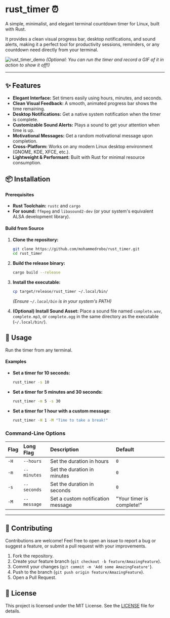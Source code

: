 #  rust_timer ⏰

A simple, minimalist, and elegant terminal countdown timer for Linux, built with Rust.

It provides a clean visual progress bar, desktop notifications, and sound alerts, making it a perfect tool for productivity sessions, reminders, or any countdown need directly from your terminal.

![rust_timer_demo](https://i.imgur.com/YOUR_IMAGE_URL.gif)
*(Optional: You can run the timer and record a GIF of it in action to show it off!)*

---

## ✨ Features

- **Elegant Interface:** Set timers easily using hours, minutes, and seconds.
- **Clean Visual Feedback:** A smooth, animated progress bar shows the time remaining.
- **Desktop Notifications:** Get a native system notification when the timer is complete.
- **Customizable Sound Alerts:** Plays a sound to get your attention when time is up.
- **Motivational Messages:** Get a random motivational message upon completion.
- **Cross-Platform:** Works on any modern Linux desktop environment (GNOME, KDE, XFCE, etc.).
- **Lightweight & Performant:** Built with Rust for minimal resource consumption.

## 📦 Installation

#### Prerequisites
- **Rust Toolchain:** `rustc` and `cargo`
- **For sound:** `ffmpeg` and `libasound2-dev` (or your system's equivalent ALSA development library).

#### Build from Source
1.  **Clone the repository:**
    ```bash
    git clone https://github.com/mohammedrobo/rust_timer.git
    cd rust_timer
    ```

2.  **Build the release binary:**
    ```bash
    cargo build --release
    ```

3.  **Install the executable:**
    ```bash
    cp target/release/rust_timer ~/.local/bin/
    ```
    *(Ensure `~/.local/bin` is in your system's PATH)*

4.  **(Optional) Install Sound Asset:**
    Place a sound file named `complete.wav`, `complete.mp3`, or `complete.ogg` in the same directory as the executable (`~/.local/bin/`).

## 🚀 Usage

Run the timer from any terminal.

#### Examples

- **Set a timer for 10 seconds:**
  ```bash
  rust_timer -s 10
  ```
- **Set a timer for 5 minutes and 30 seconds:**
  ```bash
  rust_timer -m 5 -s 30
  ```
- **Set a timer for 1 hour with a custom message:**
  ```bash
  rust_timer -H 1 -M "Time to take a break!"
  ```

### Command-Line Options

| Flag | Long Flag   | Description                       | Default                   |
| :--- | :---------- | :-------------------------------- | :------------------------ |
| `-H` | `--hours`   | Set the duration in hours         | `0`                       |
| `-m` | `--minutes` | Set the duration in minutes       | `0`                       |
| `-s` | `--seconds` | Set the duration in seconds       | `0`                       |
| `-M` | `--message` | Set a custom notification message | "Your timer is complete!" |

---

## 🔧 Contributing

Contributions are welcome! Feel free to open an issue to report a bug or suggest a feature, or submit a pull request with your improvements.

1.  Fork the repository.
2.  Create your feature branch (`git checkout -b feature/AmazingFeature`).
3.  Commit your changes (`git commit -m 'Add some AmazingFeature'`).
4.  Push to the branch (`git push origin feature/AmazingFeature`).
5.  Open a Pull Request.

## 📜 License

This project is licensed under the MIT License. See the [LICENSE](LICENSE) file for details.